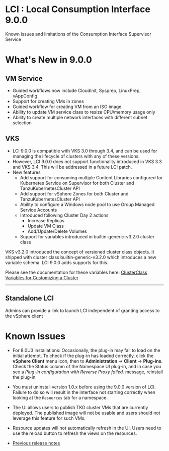 
# LCI : Local Consumption Interface 9.0.0
Known issues and limitations of the Consumption Interface Supervisor Service

# What's New in 9.0.0
## VM Service
- Guided workflows now include CloudInit, Sysprep, LinuxPrep, vAppConfig
- Support for creating VMs in zones
- Guided workflow for creating VM from an ISO image
- Ability to update VM service class to resize CPU/memory usage only
- Ability to create multiple network interfaces with different subnet selection


## VKS
- LCI 9.0.0 is compatible with VKS 3.0 through 3.4, and can be used for managing the lifecycle of clusters with any of these versions.
- However, LCI 9.0.0 does not support functionality introduced in VKS 3.3 and VKS 3.4. This will be addressed in a future LCI patch.
- New features
    - Add support for consuming multiple Content Libraries configured for Kubernetes Service on Supervisor for both Cluster and TanzuKubernetesCluster API
    - Add support for vSphere Zones for both Cluster and TanzuKubernetesCluster API
    - Ability to configure a Windows node pool to use Group Managed Service Accounts
    - Introduced following Cluster Day 2 actions
        - Increase Replicas
        - Update VM Class
        - Add/Update/Delete Volumes
    - Support for variables introduced in builtin-generic-v3.2.0 cluster class

VKS v3.2.0 introduced the concept of versioned cluster class objects. It shipped with cluster class builtin-generic-v3.2.0 which introduces a new variable schema. LCI 9.0.0 adds supports for this.

Please see the documentation for these variables here: [ClusterClass Variables for Customizing a Cluster](https://techdocs.broadcom.com/us/en/vmware-cis/vsphere/vsphere-supervisor/8-0/using-tkg-service-with-vsphere-supervisor/provisioning-tkg-service-clusters/using-the-builtin-generic-v3-2-0-clusterclass/clusterclass-variables-for-customizing-a-cluster.html)

--- 

## Standalone LCI
Admins can provide a link to launch LCI independent of granting access to the vSphere client

# Known Issues

- For 8.0U3 installations: Occasionally, the plug-in may fail to load on the initial
attempt. To check if the plug-in has loaded correctly, click the **vSphere Client**
menu icon, then to **Administration** -> **Client** -> **Plug-ins**.
Check the Status column of the Namespace UI plug-in, and in case you see a *Plug-in
configuration with Reverse Proxy failed.* message, reinstall the plug-in

- You must uninstall version 1.0.x before using the 9.0.0 version of LCI. Failure to do so will result in the interface not starting correctly when looking at the `Resources` tab for a namespace.

- The UI allows users to publish TKG cluster VMs that are currently deployed. The published image will not be usable and users should not leverage this feature for such VMs.

- Resource updates will not automatically refresh in the UI. Users need to use the reload button to refresh the views on the resources.

- [Previous release notes](./Release_Notes_1_0_2.md)


